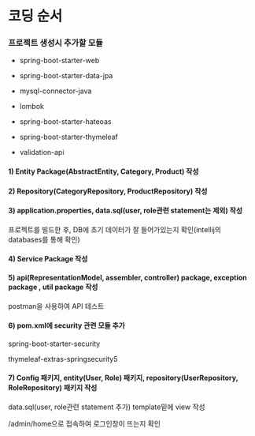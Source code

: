 # 코딩 순서

### 프로젝트 생성시 추가할 모듈
- spring-boot-starter-web
- spring-boot-starter-data-jpa
- mysql-connector-java
- lombok
- spring-boot-starter-hateoas
- spring-boot-starter-thymeleaf

- validation-api


#### 1) Entity Package(AbstractEntity, Category, Product) 작성
#### 2) Repository(CategoryRepository, ProductRepository) 작성
#### 3) application.properties, data.sql(user, role관련 statement는 제외) 작성

프로젝트를 빌드한 후, DB에 초기 데이터가 잘 들어가있는지 확인(intellij의 databases를 통해 확인)

#### 4) Service Package 작성

#### 5) api(RepresentationModel, assembler, controller) package, exception package , util package 작성

postman을 사용하여 API 테스트

#### 6) pom.xml에 security 관련 모듈 추가
spring-boot-starter-security

thymeleaf-extras-springsecurity5

#### 7) Config 패키지,  entity(User, Role) 패키지,  repository(UserRepository, RoleRepository)  패키지 작성
data.sql(user, role관련 statement  추가)
template밑에 view 작성

/admin/home으로 접속하여 로그인창이 뜨는지 확인
